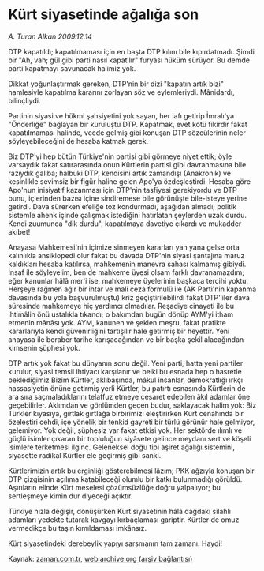 # Kürt siyasetinde ağalığa son

*A. Turan Alkan 2009.12.14*

<tr><td class="metin" colspan="2" style="padding-top: 20px; padding-left: 5px; ">DTP kapatıldı; kapatılmaması için en başta DTP kılını bile kıpırdatmadı. Şimdi bir "Ah, vah; gül gibi parti nasıl kapatılır" furyası hüküm sürüyor. Bu demde parti kapatmayı savunacak halimiz yok.</td></tr><tr><td class="metin" colspan="2" style="padding-top: 20px; padding-left: 5px; "><p> Dikkat yoğunlaştırmak gereken, DTP'nin bir dizi "kapatın artık bizi" hamlesiyle kapatılma kararını zorlayan söz ve eylemleriydi. Mânidardı, bilinçliydi.
<p> Partinin siyasi ve hükmi şahsiyetini yok sayan, her lafı getirip İmralı'ya "Önderliğe" bağlayan bir kuruluştu DTP. Kapatmak, evet kötü fikirdir fakat kapatılmaması halinde, vecde gelmiş gibi konuşan DTP sözcülerinin neler söyleyebileceğini de hesaba katmak gerek.
<p> Biz DTP'yi hep bütün Türkiye'nin partisi gibi görmeye niyet ettik; öyle varsaydık fakat satırarasında onun Kürtlerin partisi gibi davranmasına bile razıydık galiba; halbuki DTP, kendisini artık zamandışı (Anakronik) ve kesinlikle sevimsiz bir figür haline gelen Apo'ya özdeşleştirdi. Hesaba göre Apo'nun inisiyatif kazanması için DTP'nin tasfiyesi gerekiyordu ve DTP bunu, içlerinden bazısı içine sindiremese bile görünüşte bile-isteye yerine getirdi. Dava sürerken efeliğe toz kondurmadı, aşağıdan almadı; politik sistemle ahenk içinde çalışmak istediğini hatırlatan şeylerden uzak durdu. Kendi zuumunca "dik durdu", kapatılmaya davetiye çıkardı ve mukadder akıbet!
<p> Anayasa Mahkemesi'nin içimize sinmeyen kararları yan yana gelse orta kalınlıkla ansiklopedi olur fakat bu davada DTP'nin siyasi şantajına maruz kaldıkları hesaba katılırsa, mahkemenin manevra sahası kalmamış gibiydi. İnsaf ile söyleyelim, ben de mahkeme üyesi olsam farklı davranamazdım; eğer kanunlar hâlâ mer'i ise, mahkemeye üyelerinin başkaca tercihi yoktu. Herşeye rağmen ağır bir ihtar ve mali ceza formulü ile (AK Parti'nin kapanma davasında bu yola başvurulmuştu) kriz geçiştirilebilirdi fakat DTP'liler dava süresinde mahkemeye hiç yardımcı olmadılar. Reşadiye cinayeti ile bu ihtimâlin önü ustalıkla tıkandı; o bakımdan bugün dönüp AYM'yi itham etmenin mânâsı yok. AYM, kanunen ve şeklen meşru, fakat pratikte kararlarıyla kendi güvenirliğini tartışılır hale getirmiş bir heyettir. Yeni anayasa ile beraber tarihe karışacağından ve bir başka şekil alacağından kimsenin şüphesi yok.
<p> DTP artık yok fakat bu dünyanın sonu değil. Yeni parti, hatta yeni partiler kurulur, siyasi temsil ihtiyacı karşılanır ve belki bu esnada hep o hasretle beklediğimiz Bizim Kürtler, aklıbaşında, mâkul insanlar, demokratlığı ırkçı hassasiyetin önüne getirmiş yerli Kürtler, bu patırtı esnasında Kürtlerin de ara sıra saçmaladıklarını telaffuz etmeye cesaret edebilen âkıl adamlar öne geçebilirler. Aklımdan ve gönlümden geçen budur, saklayacak halim yok: Biz Türkler kıyasıya, gırtlak gırtlağa birbirimizi eleştirirken Kürt cenahında bir özeleştiri cehdi, içe yönelik bir tenkid gayreti bir türlü görünür hale gelmiyor, gelemiyor. Yok değil, şüphesiz var fakat etkisi yok. Her sektörde ılımlı ve güçlü isimler çıkaran bir topluluğun siyâsete gelince meydanı sert ve köşeli isimlere terketmesi ilginç. Geleneksel doğu tipi aşiret ağalığı sistemini, siyasette radikal Kürtler ele geçirmiş gibi sanki.
<p> Kürtlerimizin artık bu erginliği gösterebilmesi lâzım; PKK ağzıyla konuşan bir DTP çizgisinin açılıma katabileceği olumlu bir katkı bulunmadığı görüldü. Aşırıların elinde Kürt meselesi çözümsüzlüğe doğru yalpalıyor; bu sertleşmeye kimin dur diyeceği açıktır.
<p> Türkiye hızla değişir, dönüşürken Kürt siyasetinin hâlâ dağdaki silahlı adamları yedekte tutarak kavgayı kırbaçlaması gariptir. Kürtler de omuz vermedikçe bu taşın kımıldaması imkânsız.
<p> Kürt siyasetindeki derebeylik yapıyı sarsmanın tam zamanı. Haydi! <br/></p></p></p></p></p></p></p></p></td></tr>

Kaynak: [zaman.com.tr](http://zaman.com.tr/yazar.do?yazino=926970), [web.archive.org (arşiv bağlantısı)](http://web.archive.org/web/20100110012622/http://zaman.com.tr:80/yazar.do?yazino=926970)
